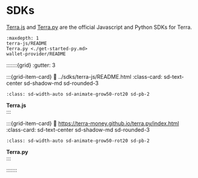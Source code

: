 # SDKs

[Terra.js](../terra-js/README.md) and [Terra.py](https://terra-money.github.io/terra.py/) are the official Javascript and Python SDKs for Terra.

```{toctree}
:maxdepth: 1
terra-js/README
Terra.py <./get-started-py.md>
wallet-provider/README
```
:::::::{grid}
:gutter: 3

:::{grid-item-card}
:link: ../sdks/terra-js/README.html
:class-card: sd-text-center sd-shadow-md sd-rounded-3
```{image} /img/terra_js.svg
:class: sd-width-auto sd-animate-grow50-rot20 sd-pb-2
```
**Terra.js**  
:::

:::{grid-item-card}
:link: https://terra-money.github.io/terra.py/index.html
:class-card: sd-text-center sd-shadow-md sd-rounded-3
```{image} /img/terra_sdk.svg
:class: sd-width-auto sd-animate-grow50-rot20 sd-pb-2
```
**Terra.py**  
:::

:::::::
